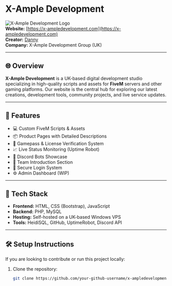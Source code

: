 # X-Ample Development

![X-Ample Development Logo](https://i.imgur.com/4bSGPHi.png)  
**Website:** [https://x-ampledevelopment.com](https://x-ampledevelopment.com)  
**Creator:** [Danny](https://github.com/X-AmpleDevelopment)  
**Company:** X-Ample Development Group (UK)

---

## 🌐 Overview

**X-Ample Development** is a UK-based digital development studio specializing in high-quality scripts and assets for **FiveM** servers and other gaming platforms. Our website is the central hub for exploring our latest creations, development tools, community projects, and live service updates.

---

## 🚀 Features

- 💻 Custom FiveM Scripts & Assets  
- 📦 Product Pages with Detailed Descriptions  
- 🛒 Gamepass & License Verification System  
- 📈 Live Status Monitoring (Uptime Robot)  
- 🤖 Discord Bots Showcase  
- 👥 Team Introduction Section  
- 🔐 Secure Login System  
- ⚙️ Admin Dashboard (WIP)

---

## 🧱 Tech Stack

- **Frontend:** HTML, CSS (Bootstrap), JavaScript  
- **Backend:** PHP, MySQL  
- **Hosting:** Self-hosted on a UK-based Windows VPS  
- **Tools:** HeidiSQL, GitHub, UptimeRobot, Discord API

---

## 🛠️ Setup Instructions

If you are looking to contribute or run this project locally:

1. Clone the repository:
   ```bash
   git clone https://github.com/your-github-username/x-ampledevelopment.git

